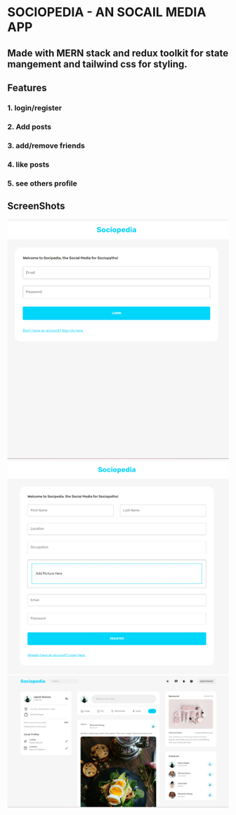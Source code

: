 # SOCIOPEDIA - AN SOCAIL MEDIA APP

## Made with MERN stack and redux toolkit for state mangement and tailwind css for styling.

## Features

### 1. login/register

### 2. Add posts

### 3. add/remove friends

### 4. like posts

### 5. see others profile

## ScreenShots

![login](screenShots/login.png)
![register](screenShots/register.png)
![home](screenShots/homepage.png)
